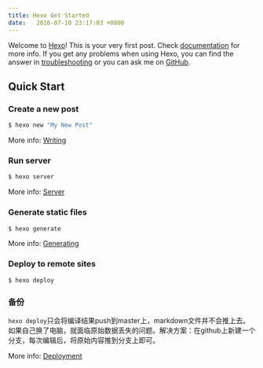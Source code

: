 ```yaml
---
title: Hexo Get Started
date:   2016-07-10 23:17:03 +0800
---
```

Welcome to [Hexo](https://hexo.io/)! This is your very first post. Check [documentation](https://hexo.io/docs/) for more info. If you get any problems when using Hexo, you can find the answer in [troubleshooting](https://hexo.io/docs/troubleshooting.html) or you can ask me on [GitHub](https://github.com/hexojs/hexo/issues).

## Quick Start

### Create a new post

``` bash
$ hexo new "My New Post"
```

More info: [Writing](https://hexo.io/docs/writing.html)


### Run server

``` bash
$ hexo server
```

More info: [Server](https://hexo.io/docs/server.html)

### Generate static files

``` bash
$ hexo generate
```

More info: [Generating](https://hexo.io/docs/generating.html)

### Deploy to remote sites

``` bash
$ hexo deploy
```

### 备份
`hexo deploy`只会将编译结果push到master上，markdown文件并不会推上去。如果自己换了电脑，就面临原始数据丢失的问题。解决方案：在github上新建一个分支，每次编辑后，将原始内容推到分支上即可。

More info: [Deployment](https://hexo.io/docs/deployment.html)
